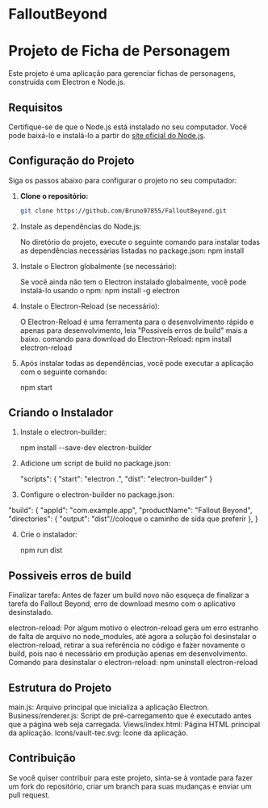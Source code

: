 # FalloutBeyond
# Projeto de Ficha de Personagem

Este projeto é uma aplicação para gerenciar fichas de personagens, construída com Electron e Node.js.

## Requisitos

Certifique-se de que o Node.js está instalado no seu computador. Você pode baixá-lo e instalá-lo a partir do [site oficial do Node.js](https://nodejs.org/).

## Configuração do Projeto

Siga os passos abaixo para configurar o projeto no seu computador:

1. **Clone o repositório:**

   ```bash
   git clone https://github.com/Bruno97855/FalloutBeyond.git

2. Instale as dependências do Node.js:

   No diretório do projeto, execute o seguinte comando para instalar todas as dependências necessárias listadas no package.json:
   npm install

3. Instale o Electron globalmente (se necessário):

   Se você ainda não tem o Electron instalado globalmente, você pode instalá-lo usando o npm:
   npm install -g electron

4. Instale o Electron-Reload (se necessário):

   O Electron-Reload é uma ferramenta para o desenvolvimento rápido e apenas para desenvolvimento, leia "Possiveís erros de build" mais a baixo. comando para download do Electron-Reload: npm install electron-reload

5. Após instalar todas as dependências, você pode executar a aplicação com o seguinte comando:

   npm start

## Criando o Instalador

1. Instale o electron-builder:

   npm install --save-dev electron-builder

2. Adicione um script de build no package.json:

   "scripts": {
  "start": "electron .",
  "dist": "electron-builder"
  }

3. Configure o electron-builder no package.json:

  "build": {
    "appId": "com.example.app",
    "productName": "Fallout Beyond",
    "directories": {
      "output": "dist"//coloque o caminho de sída que preferir
    },
  }

4. Crie o instalador:

   npm run dist

## Possiveis erros de build

Finalizar tarefa: Antes de fazer um build novo não esqueça de finalizar a tarefa do Fallout Beyond, erro de download mesmo com o aplicativo desinstalado.

electron-reload: Por algum motivo o electron-reload gera um erro estranho de falta de arquivo no node_modules, até agora a solução foi desinstalar o electron-reload, retirar a sua referência no código e fazer novamente o build, pois nao é necessário em produção apenas em desenvolvimento. Comando para desinstalar o electron-reload: npm uninstall electron-reload



## Estrutura do Projeto

main.js: Arquivo principal que inicializa a aplicação Electron.
Business/renderer.js: Script de pré-carregamento que é executado antes que a página web seja carregada.
Views/index.html: Página HTML principal da aplicação.
Icons/vault-tec.svg: Ícone da aplicação.

## Contribuição
Se você quiser contribuir para este projeto, sinta-se à vontade para fazer um fork do repositório, criar um branch para suas mudanças e enviar um pull request.
